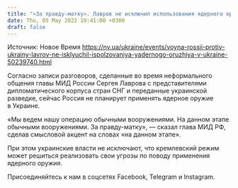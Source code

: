 ```yaml
---
title: "«За правду-матку». Лавров не исключил использования ядерного оружия в Украине — СМИ"
date: Thu, 05 May 2022 19:41:00 +0300
draft: false
---
```

Источник: Новое Время https://nv.ua/ukraine/events/voyna-rossii-protiv-ukrainy-lavrov-ne-isklyuchil-ispolzovaniya-yadernogo-oruzhiya-v-ukraine-50239740.html


 Согласно записи разговоров, сделанные во время неформального общения главы МИД России Сергея Лаврова с представителями дипломатического корпуса стран СНГ и переданные украинской разведке, сейчас Россия не планирует применять ядерное оружие в Украине.

«Мы ведем нашу операцию обычными вооружениями. На данном этапе обычными вооружениями. За правду-матку», — сказал глава МИД РФ, сделав смысловой акцент на словах «на данном этапе».

При этом украинские власти не исключают, что кремлевский режим может решиться реализовать свои угрозы по поводу применения ядерного оружия.

Присоединяйтесь к нам в соцсетях Facebook, Telegram и Instagram.

